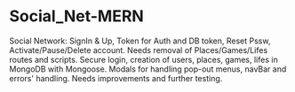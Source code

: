 # Social_Net-MERN
Social Network: 
SignIn & Up, Token for Auth and DB token, Reset Pssw, Activate/Pause/Delete account. Needs removal of Places/Games/Lifes routes and scripts.
Secure login, creation of users, places, games, lifes in MongoDB with Mongoose. 
Modals for handling pop-out menus, navBar and errors' handling.
Needs improvements and further testing. 
